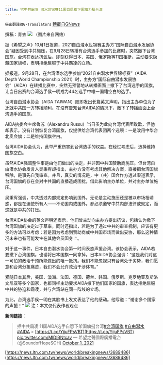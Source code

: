 ```yaml
---
title: 抗中共霸凌 潜水世锦赛11国自愿撤下国旗力挺台湾
---
```

`秘密翻譯組G-Translators` [轉載自GNews](https://gnews.org/zh-hans/1568168/)

撰稿：青衣
![](https://assets.gnews.org/wp-content/uploads/2021/10/图片1-5.png)
（图片来自网络）

据《希望之声》10月1日报道，2021自由潜水世锦赛主办方“国际自由潜水发展协会”疑因受到中共施压，在9月28日转播有台湾选手参加的比赛时，突然撤下台湾国旗。台湾在表达抗议后，即刻获得日本、美国、俄罗斯等11国相挺，主动要求隐藏国家旗帜，表明拒绝屈服于中共霸凌的立场。

据报道，9月28日，在台湾潜水选手参加“2021自由潜水世界锦标赛”（AIDA Depth World Championship 2021）时，主办方“国际自由潜水发展协会”（AIDA）在转播比赛中，突然无预警地从转播画面上撤下了台湾选手的国旗，让当日出赛的台湾选手侯一明成为44名选手中唯一国籍空白的选手。

台湾自由潜水协会（AIDA TAIWAN）随即发出长篇英文声明，指出主办单位为了迁就中共国一方转播顺利，在没有告知台湾AIDA的情况下，撤下了转播画面上台湾选手的国旗。

AIDA执委会主席鲁苏（Alexandru Russu）当日虽为此向台湾代表团致歉，但他却表示，没有计划恢复台湾国旗，仅提供给台湾代表团两个选项：一是改用中华台北奥会旗；二是维持国旗空白。

台湾AIDA协会认为，此举严重伤害到台湾选手的权益。在经过考虑后，选择维持国旗空白。

虽然AIDA强调整件事是由他们做出的决定，并非因中共国赞助商施压。但台湾自由潜水协会发言人吴秉宥却指出，主办方没有考虑其他解决方案，直接把台湾国旗移除，是事先自我审查。并且，真实的情况是，中（共）国合作方透过渠道表示，台湾国旗的存在会对中共国的直播造成困扰，借此影响主办单位，并对主办单位施压。

吴秉宥强调，中共透过内部规定影响到国外，无论是主动施压还是被以市场相诱惑，都是在迫使所有人——不论国内或国外，都必须遵守中共内部法律或规定，而这就是中共的打压。

台湾AIDA协会的英文声明还表示，他们曾主动向主办方提出抗议，包括认为撤下台湾国旗的决定过于草率。同时还指出，若是为了通过中共的审查机制，应该有更多的方法可以考虑；若是因为考虑到赞助商或中共国市场而做出妥协，那么这种情况未来也有可能发生在其他会员国身上。

对于这一事件，日本自由潜水协会第一时间表态声援台湾。该协会表示，AIDA若要撤下台湾国旗，也请将日本国旗一同拿掉。日本AIDA协会强调：“这是我们对这一可怕的政治干预所能做出的唯一抵抗。我们不能忽视只有台湾处于劣势，我们愿意和台湾分担痛苦，我们不会允许政治干涉体育。”

紧随日本其后，美国、澳洲、法国、德国、荷兰、韩国、俄罗斯、克罗地亚及斯洛文尼亚等多个国家，也都同样主动要求AIDA撤下他们国家的国旗，表达拒绝屈服中共的胁迫和霸凌，并与台湾站在同一阵线的立场。

为此，台湾选手侯一明在其脸书上发文表达了他的感动。他写道：“谢谢多个国家的声援！”
![](https://assets.gnews.org/wp-content/uploads/2021/10/图片3.png)
注：本文仅代表作者观点

**新闻链接**：



> 拒中共霸凌 11国AIDA选手自愿下架国旗挺台湾[#台湾国旗](https://twitter.com/hashtag/%E5%8F%B0%E6%B9%BE%E5%9B%BD%E6%97%97?src=hash&amp;ref_src=twsrc%5Etfw) [#自由潜水](https://twitter.com/hashtag/%E8%87%AA%E7%94%B1%E6%BD%9C%E6%B0%B4?src=hash&amp;ref_src=twsrc%5Etfw) [#AIDA](https://twitter.com/hashtag/AIDA?src=hash&amp;ref_src=twsrc%5Etfw) &gt; [https://t.co/YjjuFPsVBT](https://t.co/YjjuFPsVBT) [pic.twitter.com/MlDlBNtcav](https://t.co/MlDlBNtcav)
> — 希望之聲國際廣播電台 (@SoundofHopeSOH) [October 1, 2021](https://twitter.com/SoundofHopeSOH/status/1443754109207826432?ref_src=twsrc%5Etfw)



[https://news.ltn.com.tw/news/world/breakingnews/3689486](https://news.ltn.com.tw/news/world/breakingnews/3689486)
